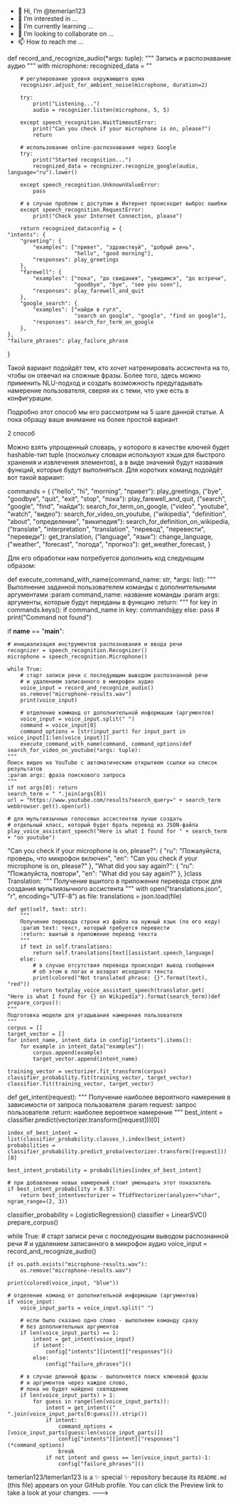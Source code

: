 - 👋 Hi, I’m @temerlan123
- 👀 I’m interested in ...
- 🌱 I’m currently learning ...
- 💞️ I’m looking to collaborate on ...
- 📫 How to reach me ...

def record_and_recognize_audio(*args: tuple):
    """
    Запись и распознавание аудио
    """
    with microphone:
        recognized_data = ""

        # регулирование уровня окружающего шума
        recognizer.adjust_for_ambient_noise(microphone, duration=2)

        try:
            print("Listening...")
            audio = recognizer.listen(microphone, 5, 5)

        except speech_recognition.WaitTimeoutError:
            print("Can you check if your microphone is on, please?")
            return

        # использование online-распознавания через Google 
        try:
            print("Started recognition...")
            recognized_data = recognizer.recognize_google(audio, language="ru").lower()

        except speech_recognition.UnknownValueError:
            pass

        # в случае проблем с доступом в Интернет происходит выброс ошибки
        except speech_recognition.RequestError:
            print("Check your Internet Connection, please")

        return recognized_dataconfig = {
    "intents": {
        "greeting": {
            "examples": ["привет", "здравствуй", "добрый день",
                         "hello", "good morning"],
            "responses": play_greetings
        },
        "farewell": {
            "examples": ["пока", "до свидания", "увидимся", "до встречи",
                         "goodbye", "bye", "see you soon"],
            "responses": play_farewell_and_quit
        },
        "google_search": {
            "examples": ["найди в гугл",
                         "search on google", "google", "find on google"],
            "responses": search_for_term_on_google
        },
    },
    "failure_phrases": play_failure_phrase
}

Такой вариант подойдёт тем, кто хочет натренировать ассистента на то, чтобы он отвечал на сложные фразы. Более того, здесь можно применить NLU-подход и создать возможность предугадывать намерение пользователя, сверяя их с теми, что уже есть в конфигурации.

Подробно этот способ мы его рассмотрим на 5 шаге данной статьи. А пока обращу ваше внимание на более простой вариант

2 способ

Можно взять упрощенный словарь, у которого в качестве ключей будет hashable-тип tuple (поскольку словари используют хэши для быстрого хранения и извлечения элементов), а в виде значений будут названия функций, которые будут выполняться. Для коротких команд подойдёт вот такой вариант:

commands = {
    ("hello", "hi", "morning", "привет"): play_greetings,
    ("bye", "goodbye", "quit", "exit", "stop", "пока"): play_farewell_and_quit,
    ("search", "google", "find", "найди"): search_for_term_on_google,
    ("video", "youtube", "watch", "видео"): search_for_video_on_youtube,
    ("wikipedia", "definition", "about", "определение", "википедия"): search_for_definition_on_wikipedia,
    ("translate", "interpretation", "translation", "перевод", "перевести", "переведи"): get_translation,
    ("language", "язык"): change_language,
    ("weather", "forecast", "погода", "прогноз"): get_weather_forecast,
}

Для его обработки нам потребуется дополнить код следующим образом:

def execute_command_with_name(command_name: str, *args: list):
    """
    Выполнение заданной пользователем команды с дополнительными аргументами
    :param command_name: название команды
    :param args: аргументы, которые будут переданы в функцию
    :return:
    """
    for key in commands.keys():
        if command_name in key:
            commands[key](*args)
        else:
            pass  # print("Command not found")


if __name__ == "__main__":

    # инициализация инструментов распознавания и ввода речи
    recognizer = speech_recognition.Recognizer()
    microphone = speech_recognition.Microphone()

    while True:
        # старт записи речи с последующим выводом распознанной речи
        # и удалением записанного в микрофон аудио
        voice_input = record_and_recognize_audio()
        os.remove("microphone-results.wav")
        print(voice_input)

        # отделение комманд от дополнительной информации (аргументов)
        voice_input = voice_input.split(" ")
        command = voice_input[0]
        command_options = [str(input_part) for input_part in voice_input[1:len(voice_input)]]
        execute_command_with_name(command, command_options)def search_for_video_on_youtube(*args: tuple):
    """
    Поиск видео на YouTube с автоматическим открытием ссылки на список результатов
    :param args: фраза поискового запроса
    """
    if not args[0]: return
    search_term = " ".join(args[0])
    url = "https://www.youtube.com/results?search_query=" + search_term
    webbrowser.get().open(url)

    # для мультиязычных голосовых ассистентов лучше создать 
    # отдельный класс, который будет брать перевод из JSON-файла
    play_voice_assistant_speech("Here is what I found for " + search_term + "on youtube")
    
  "Can you check if your microphone is on, please?": {
    "ru": "Пожалуйста, проверь, что микрофон включен",
    "en": "Can you check if your microphone is on, please?"
  },
  "What did you say again?": {
    "ru": "Пожалуйста, повтори",
    "en": "What did you say again?"
  },
}class Translation:
    """
    Получение вшитого в приложение перевода строк для 
    создания мультиязычного ассистента
    """
    with open("translations.json", "r", encoding="UTF-8") as file:
        translations = json.load(file)


    def get(self, text: str):
        """
        Получение перевода строки из файла на нужный язык (по его коду)
        :param text: текст, который требуется перевести
        :return: вшитый в приложение перевод текста
        """
        if text in self.translations:
            return self.translations[text][assistant.speech_language]
        else:
            # в случае отсутствия перевода происходит вывод сообщения 
            # об этом в логах и возврат исходного текста
            print(colored("Not translated phrase: {}".format(text), "red"))
            return textplay_voice_assistant_speech(translator.get(
    "Here is what I found for {} on Wikipedia").format(search_term))def prepare_corpus():
    """
    Подготовка модели для угадывания намерения пользователя
    """
    corpus = []
    target_vector = []
    for intent_name, intent_data in config["intents"].items():
        for example in intent_data["examples"]:
            corpus.append(example)
            target_vector.append(intent_name)

    training_vector = vectorizer.fit_transform(corpus)
    classifier_probability.fit(training_vector, target_vector)
    classifier.fit(training_vector, target_vector)


def get_intent(request):
    """
    Получение наиболее вероятного намерения в зависимости от запроса пользователя
    :param request: запрос пользователя
    :return: наиболее вероятное намерение
    """
    best_intent = classifier.predict(vectorizer.transform([request]))[0]

    index_of_best_intent = list(classifier_probability.classes_).index(best_intent)
    probabilities = classifier_probability.predict_proba(vectorizer.transform([request]))[0]

    best_intent_probability = probabilities[index_of_best_intent]

    # при добавлении новых намерений стоит уменьшать этот показатель
    if best_intent_probability > 0.57:
        return best_intentvectorizer = TfidfVectorizer(analyzer="char", ngram_range=(2, 3))
classifier_probability = LogisticRegression()
classifier = LinearSVC()
prepare_corpus()

while True:
    # старт записи речи с последующим выводом распознанной речи 
    # и удалением записанного в микрофон аудио
    voice_input = record_and_recognize_audio()

    if os.path.exists("microphone-results.wav"):
        os.remove("microphone-results.wav")

    print(colored(voice_input, "blue"))

    # отделение команд от дополнительной информации (аргументов)
    if voice_input:
        voice_input_parts = voice_input.split(" ")

        # если было сказано одно слово - выполняем команду сразу 
        # без дополнительных аргументов
        if len(voice_input_parts) == 1:
            intent = get_intent(voice_input)
            if intent:
                config["intents"][intent]["responses"]()
            else:
                config["failure_phrases"]()

        # в случае длинной фразы - выполняется поиск ключевой фразы 
        # и аргументов через каждое слово,
        # пока не будет найдено совпадение
        if len(voice_input_parts) > 1:
            for guess in range(len(voice_input_parts)):
                intent = get_intent((" ".join(voice_input_parts[0:guess])).strip())
                if intent:
                    command_options = [voice_input_parts[guess:len(voice_input_parts)]]
                    config["intents"][intent]["responses"](*command_options)
                    break
                if not intent and guess == len(voice_input_parts)-1:
                    config["failure_phrases"]()
temerlan123/temerlan123 is a ✨ special ✨ repository because its `README.md` (this file) appears on your GitHub profile.
You can click the Preview link to take a look at your changes.
--->
